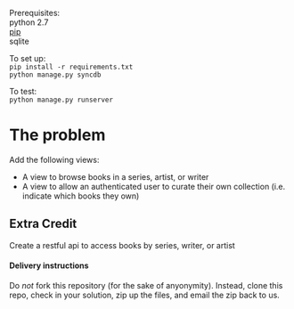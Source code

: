 Prerequisites:  
python 2.7  
[pip](http://www.pip-installer.org/en/latest/installing.html)  
sqlite  

To set up:  
`pip install -r requirements.txt`  
`python manage.py syncdb`  

To test:  
`python manage.py runserver`  

The problem
===========

Add the following views:
- A view to browse books in a series, artist, or writer
- A view to allow an authenticated user to curate their own collection (i.e. indicate which books they own)

Extra Credit
------------
Create a restful api to access books by series, writer, or artist

#### Delivery instructions
Do *not* fork this repository (for the sake of anyonymity).  Instead, clone this repo, check in your solution, zip up the files, and email the zip back to us.
